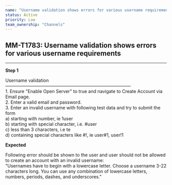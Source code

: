 ```yaml
---
name: "Username validation shows errors for various username requirements"
status: Active
priority: Low
team_ownership: "Channels"
---
```


## MM-T1783: Username validation shows errors for various username requirements

---

**Step 1**

Username validation\
————————————————————————————\
1\. Ensure "Enable Open Server" to true and navigate to Create Account via Email page.\
2\. Enter a valid email and password.\
3\. Enter an invalid username with following test data and try to submit the form\
a) starting with number, ie 1user\
b) starting with special character, i.e. #user\
c) less than 3 characters, i.e te\
d) containing special characters like #!, ie user#1, user!1

**Expected**

Following error should be shown to the user and user should not be allowed to create an account with an invalid username:\
"Usernames have to begin with a lowercase letter. Choose a username 3-22 characters long. You can use any combination of lowercase letters, numbers, periods, dashes, and underscores."
